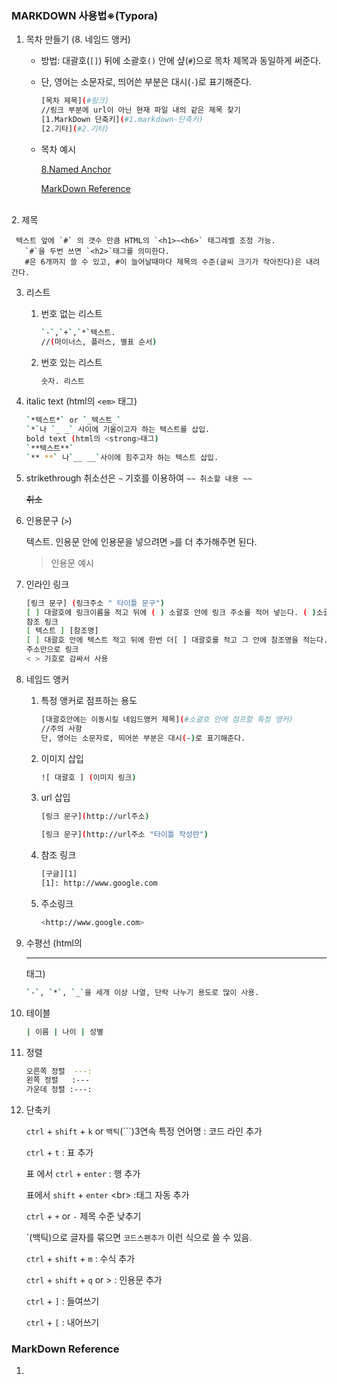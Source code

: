 ### MARKDOWN 사용법※(Typora)
1. 목차 만들기 (8. 네임드 앵커)
   
   - 방법: 대괄호(`[]`) 뒤에 소괄호`()` 안에 샾(`#`)으로 목차 제목과 동일하게 써준다.
   
   - 단, 영어는 소문자로, 띄어쓴 부분은 대시(`-`)로 표기해준다. 
   
     ```bash
     [목차 제목](#링크)
     //링크 부분에 url이 아닌 현재 파일 내의 같은 제목 찾기
     [1.MarkDown 단축키](#1.markdown-단축키)
     [2.기타](#2.기타)
     ```
   
   - 목차 예시
   
     [8.Named Anchor](#8.named-anchor)
   
     [MarkDown Reference](#markdown-reference)


​           
2. 제목

     텍스트 앞에 `#` 의 갯수 만큼 HTML의 `<h1>~<h6>` 태그레벨 조정 가능.
       `#`을 두번 쓰면 `<h2>`태그를 의미한다.
       #은 6개까지 쓸 수 있고, #이 늘어날때마다 제목의 수준(글씨 크기가 작아진다)은 내려간다.

     

3. 리스트

     1. 번호 없는 리스트

          ```bash
          `-`,`+`,`*`텍스트.
          //(마이너스, 플러스, 별표 순서)
          ```

          

     2. 번호 있는 리스트

          ```bash
          숫자. 리스트
          ```

4. italic text (html의 `<em>` 태그)

   ```bash
   `*텍스트*` or `_텍스트_`
   `*`나 `_ _` 사이에 기울이고자 하는 텍스트를 삽입.
   bold text (html의 <strong>태그)
   `**텍스트**`
   `** **` 나`__ __`사이에 힘주고자 하는 텍스트 삽입.
   ```

   

5. strikethrough
   취소선은 `~` 기호를 이용하여 `~~ 취소할 내용 ~~`

   ~~취소~~

   

6. 인용문구 (`>`)

   텍스트. 인용문 안에 인용문을 넣으려면 `>`를 더 추가해주면 된다.

   > 인용문 예시



7. 인라인 링크

   ```bash
   [링크 문구] (링크주소 " 타이틀 문구")
   [ ] 대괄호에 링크이름을 적고 뒤에 ( ) 소괄호 안에 링크 주소를 적어 넣는다. ( )소괄호 뒤에 더블쿼테이션으로 "타이틀 부구를 작성할 수 있다."
   참조 링크
   [ 텍스트 ] [참조명]
   [ ] 대괄호 안에 텍스트 적고 뒤에 한번 더[ ] 대괄호를 적고 그 안에 참조명을 적는다.
   주소만으로 링크
   < > 기호로 감싸서 사용
   ```

   

8. 네임드 앵커

   1. 
      특정 앵커로 점프하는 용도

      ```bash
      [대괄호안에는 이동시킬 네임드앵커 제목](#소괄호 안에 점프할 특정 앵커)
      //주의 사항 
      단, 영어는 소문자로, 띄어쓴 부분은 대시(-)로 표기해준다.  
      ```

      

   2. 이미지 삽입

      ```bash
      ![ 대괄호 ] (이미지 링크)
      ```

      

   3. url 삽입

      ```bash
      [링크 문구](http://url주소)
      
      [링크 문구](http://url주소 "타이틀 작성란")
      ```

      

   4. 참조 링크

      ```bash
      [구글][1]
      [1]: http://www.google.com
      ```

      

   5. 주소링크

      ```bash
      <http://www.google.com>
      ```

   

9. 수평선 (html의 <hr/> 태그)

     ```bash
     `-`, `*`, `_`을 세개 이상 나열, 단락 나누기 용도로 많이 사용.
     ```

     

10. 테이블

    ```bash
    | 이름 | 나이 | 성별
    ```

    

11. 정렬

    ```bash
    오른쪽 정렬 	---:
    왼쪽 정렬 	:---
    가운데 정렬 :---:
    ```

    

12. 단축키

    `ctrl` + `shift` + `k` or `백틱`(\`\`\`)3연속 특정 언어명 : 코드 라인 추가

    `ctrl` + `t` : 표 추가

    표 에서 `ctrl` + `enter` : 행 추가

    표에서 `shift` + `enter` \<br> :태그 자동 추가

    `ctrl` + `+` or `-` 제목 수준 낮추기

    \`(백틱)으로 글자를 묶으면 `코드스팬추가` 이런 식으로 쓸 수 있음.

    `ctrl` + `shift` + `m` : 수식 추가

    `ctrl` + `shift` + `q` or > : 인용문 추가 
    
    `ctrl` + `]` : 들여쓰기
    
    `ctrl` + `[` : 내어쓰기 
    
    

### MarkDown Reference

1. 